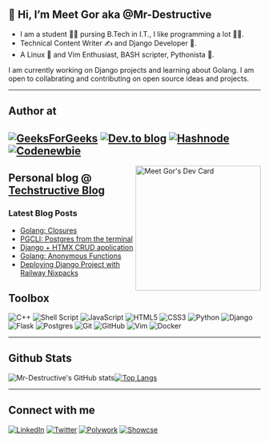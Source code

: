 
## 👋 Hi, I’m Meet Gor aka @Mr-Destructive
- I am a student 👨‍🎓 pursing B.Tech in I.T., I like programming a lot 👨‍💻. 
- Technical Content Writer ✍️ and Django Developer 🦄.
- A Linux 🐧 and Vim Enthusiast, BASH scripter, Pythonista 🐍. 

I am currently working on Django projects and learning about Golang. I am open to collabrating and contributing on open source ideas and projects. 

---

## Author at
[![GeeksForGeeks](https://img.shields.io/badge/GeeksforGeeks-gray?style=for-the-badge&logo=geeksforgeeks&logoColor=35914c)](https://auth.geeksforgeeks.org/user/meetgor/articles) [![Dev.to blog](https://img.shields.io/badge/dev.to-0A0A0A?style=for-the-badge&logo=dev.to&logoColor=white)](https://dev.to/mr_destructive) [![Hashnode](https://img.shields.io/badge/Hashnode-2962FF?style=for-the-badge&logo=hashnode&logoColor=white)](https://techstructiveblog.hashnode.dev/) [![Codenewbie](https://img.shields.io/badge/codenewbie-purple?style=for-the-badge&logo=codenewbie)](https://community.codenewbie.org/mr_destructive)
---
<a align="left" href="https://app.daily.dev/Mr_Destructive" ><img align="right" src="https://api.daily.dev/devcards/38b3d746e9794df99fdb1f68bd5efd84.png?r=gmb" width="250" alt="Meet Gor's Dev Card"/></a> 
## Personal blog @ [Techstructive Blog](https://www.meetgor.com/blog/)

### Latest Blog Posts  

  <!-- BLOG-POST-LIST:START -->
- [Golang: Closures](https://www.meetgor.com/golang-closures)
- [PGCLI: Postgres from the terminal](https://www.meetgor.com/pgcli-pg-from-terminal)
- [Django + HTMX CRUD application](https://www.meetgor.com/django-htmx-crud)
- [Golang: Anonymous Functions](https://www.meetgor.com/golang-anonymous-functions)
- [Deploying Django Project with Railway Nixpacks](https://www.meetgor.com/django-deploy-railway-nixpacks)
<!-- BLOG-POST-LIST:END --> 

## Toolbox
![C++](https://img.shields.io/badge/c++-%2300599C.svg?style=for-the-badge&logo=c%2B%2B&logoColor=white)
![Shell Script](https://img.shields.io/badge/BASH-%23121011.svg?style=for-the-badge&logo=gnu-bash&logoColor=white)
![JavaScript](https://img.shields.io/badge/javascript-%23323330.svg?style=for-the-badge&logo=javascript&logoColor=%23F7DF1E)
![HTML5](https://img.shields.io/badge/html5-%23E34F26.svg?style=for-the-badge&logo=html5&logoColor=white)
![CSS3](https://img.shields.io/badge/css3-%231572B6.svg?style=for-the-badge&logo=css3&logoColor=white)
![Python](https://img.shields.io/badge/python-3670A0?style=for-the-badge&logo=python&logoColor=ffdd54)
![Django](https://img.shields.io/badge/django-%23092E20.svg?style=for-the-badge&logo=django&logoColor=white)
![Flask](https://img.shields.io/badge/flask-%23000.svg?style=for-the-badge&logo=flask&logoColor=white)
![Postgres](https://img.shields.io/badge/postgres-%23316192.svg?style=for-the-badge&logo=postgresql&logoColor=white)
![Git](https://img.shields.io/badge/git-%23F05033.svg?style=for-the-badge&logo=git&logoColor=white)
![GitHub](https://img.shields.io/badge/github-%23121011.svg?style=for-the-badge&logo=github&logoColor=white)
![Vim](https://img.shields.io/badge/VIM-%2311AB00.svg?style=for-the-badge&logo=vim&logoColor=white)
![Docker](https://img.shields.io/badge/docker-%230db7ed.svg?style=for-the-badge&logo=docker&logoColor=white)

---

## Github Stats

![Mr-Destructive's GitHub stats](https://github-readme-stats.vercel.app/api?username=Mr-Destructive&show_icons=true&theme=cobalt)[![Top Langs](https://github-readme-stats.vercel.app/api/top-langs/?username=Mr-Destructive&layout=compact&hide=html,ruby,css,scss&langs_count=7)](https://github.com/Mr-Destructive/github-readme-stats)

---
## Connect with me 

[![LinkedIn](https://img.shields.io/badge/linkedin-%230077B5.svg?style=for-the-badge&logo=linkedin&logoColor=white)](https://www.linkedin.com/in/meetgor/)
[![Twitter](https://img.shields.io/badge/Twitter-%231DA1F2.svg?style=for-the-badge&logo=Twitter&logoColor=white)](https://twitter.com/MeetGor21)
[![Polywork](https://img.shields.io/badge/Polywork-543DE0?style=for-the-badge&logo=polywork&logoColor=white)](https://www.polywork.com/mr_destructive)
[![Showcse](https://img.shields.io/badge/Showwcase-black?style=for-the-badge&logoColor=black)](https://www.showwcase.com/mr-destructive167)
